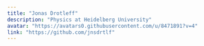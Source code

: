 ```yaml
---
title: "Jonas Drotleff"
description: "Physics at Heidelberg University"
avatar: "https://avatars0.githubusercontent.com/u/8471891?v=4"
link: "https://github.com/jnsdrtlf"
---
```

